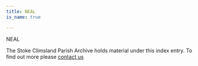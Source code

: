```yaml
---
title: NEAL
is_name: true

---
```


NEAL


The Stoke Climsland Parish Archive holds material under this index entry. To find out more please [contact us](/contact/)
